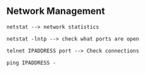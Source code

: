 ## Network Management

    netstat --> network statistics

    netstat -lntp --> check what ports are open

    telnet IPADDRESS port --> Check connections

    ping IPADDRESS -
